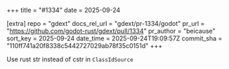 +++
title = "#1334"
date = 2025-09-24

[extra]
repo = "gdext"
docs_rel_url = "gdext/pr-1334/godot"
pr_url = "https://github.com/godot-rust/gdext/pull/1334"
pr_author = "beicause"
sort_key = 2025-09-24
date_time = 2025-09-24T19:09:57Z
commit_sha = "110ff741a20f8338c5442727029ab78f35c0151d"
+++

Use rust str instead of cstr in `ClassIdSource`
